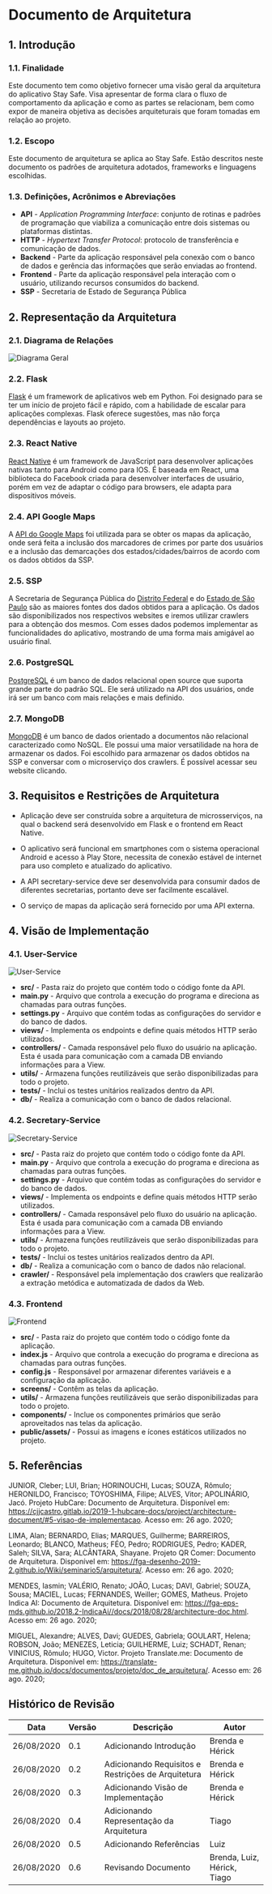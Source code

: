# Documento de Arquitetura

## 1. Introdução

### 1.1. Finalidade

Este documento tem como objetivo fornecer uma visão geral da arquitetura do aplicativo Stay Safe. Visa apresentar de forma clara o fluxo de comportamento da aplicação e como as partes se relacionam, bem como expor de maneira objetiva as decisões arquiteturais que foram tomadas em relação ao projeto.

### 1.2. Escopo

Este documento de arquitetura se aplica ao Stay Safe. Estão descritos neste documento os padrões de arquitetura adotados, frameworks e linguagens escolhidas.

### 1.3. Definições, Acrônimos e Abreviações

* **API** - *Application Programming Interface*: conjunto de rotinas e padrões de programação que viabiliza a comunicação entre dois sistemas ou plataformas distintas.
* **HTTP** - *Hypertext Transfer Protocol*: protocolo de transferência e comunicação de dados.
* **Backend** - Parte da aplicação responsável pela conexão com o banco de dados e gerência das informações que serão enviadas ao frontend.
* **Frontend** - Parte da aplicação responsável pela interação com o usuário, utilizando recursos consumidos do backend.
* **SSP** - Secretaria de Estado de Segurança Pública

## 2. Representação da Arquitetura

### 2.1. Diagrama de Relações

![Diagrama Geral](./images/architecture/geral.png)

### 2.2. Flask

[Flask](https://flask.palletsprojects.com/en/1.1.x/#) é um framework de aplicativos web em Python. Foi designado para se ter um início de projeto fácil e rápido, com a habilidade de escalar para aplicações complexas. Flask oferece sugestões, mas não força dependências e layouts ao projeto.

### 2.3. React Native

[React Native](https://reactnative.dev/) é um framework de JavaScript para desenvolver aplicações nativas tanto para Android como para IOS. É baseada em React, uma biblioteca do Facebook criada para desenvolver interfaces de usuário, porém em vez de adaptar o código para browsers, ele adapta para dispositivos móveis.

### 2.4. API Google Maps

A [API do Google Maps](https://developers.google.com/maps/documentation?hl=pt-br) foi utilizada para se obter os mapas da aplicação, onde será feita a inclusão dos marcadores de crimes por parte dos usuários e a inclusão das demarcações dos estados/cidades/bairros de acordo com os dados obtidos da SSP.

### 2.5. SSP

A Secretaria de Segurança Pública do [Distrito Federal](http://www.ssp.df.gov.br/) e do [Estado de São Paulo](https://www.ssp.sp.gov.br/) são as maiores fontes dos dados obtidos para a aplicação. Os dados são disponibilizados nos respectivos websites e iremos utilizar crawlers para a obtenção dos mesmos. Com esses dados podemos implementar as funcionalidades do aplicativo, mostrando de uma forma mais amigável ao usuário final.

### 2.6. PostgreSQL

[PostgreSQL](https://www.postgresql.org/) é um banco de dados relacional open source que suporta grande parte do padrão SQL. Ele será utilizado na API dos usuários, onde irá ser um banco com mais relações e mais definido.

### 2.7. MongoDB

[MongoDB](https://www.mongodb.com/) é um banco de dados orientado a documentos não relacional caracterizado como NoSQL. Ele possui uma maior versatilidade na hora de armazenar os dados. Foi escolhido para armazenar os dados obtidos na SSP e conversar com o microserviço dos crawlers. É possível acessar seu website clicando.

## 3. Requisitos e Restrições de Arquitetura

* Aplicação deve ser construída sobre a arquitetura de microsserviços, na qual o backend será desenvolvido em Flask e o frontend em React Native.

* O aplicativo será funcional em smartphones com o sistema operacional Android e acesso à Play Store, necessita de conexão estável de internet para uso completo e atualizado do aplicativo.

* A API secretary-service deve ser desenvolvida para consumir dados de diferentes secretarias, portanto deve ser facilmente escalável.

* O serviço de mapas da aplicação será fornecido por uma API externa.

## 4. Visão de Implementação

### 4.1. User-Service
![User-Service](images/architecture/user-service.png)

* **src/** - Pasta raiz do projeto que contém todo o código fonte da API.
* **main.py** - Arquivo que controla a execução do programa e direciona as chamadas para outras funções.
* **settings.py** - Arquivo que contém todas as configurações do servidor e do banco de dados.
* **views/** - Implementa os endpoints e define quais métodos HTTP serão utilizados.
* **controllers/** - Camada responsável pelo fluxo do usuário na aplicação.  Esta é usada para comunicação com a camada DB enviando informações para a View.
* **utils/** - Armazena funções reutilizáveis que serão disponibilizadas para todo o projeto. 
* **tests/** - Inclui os testes unitários realizados dentro da API.
* **db/** - Realiza a comunicação com o banco de dados relacional.

### 4.2. Secretary-Service
![Secretary-Service](images/architecture/secretary-service.png)

* **src/** - Pasta raiz do projeto que contém todo o código fonte da API.
* **main.py** - Arquivo que controla a execução do programa e direciona as chamadas para outras funções.
* **settings.py** - Arquivo que contém todas as configurações do servidor e do banco de dados.
* **views/** - Implementa os endpoints e define quais métodos HTTP serão utilizados.
* **controllers/** - Camada responsável pelo fluxo do usuário na aplicação.  Esta é usada para comunicação com a camada DB enviando informações para a View.
* **utils/** - Armazena funções reutilizáveis que serão disponibilizadas para todo o projeto. 
* **tests/** - Inclui os testes unitários realizados dentro da API.
* **db/** - Realiza a comunicação com o banco de dados não relacional.
* **crawler/** - Responsável pela implementação dos crawlers que realizarão a extração metódica e automatizada de dados da Web. 

### 4.3. Frontend
![Frontend](images/architecture/frontend.png)

* **src/** - Pasta raiz do projeto que contém todo o código fonte da aplicação.
* **index.js** - Arquivo que controla a execução do programa e direciona as chamadas para outras funções.
* **config.js** - Responsável por armazenar diferentes variáveis e a configuração da aplicação.
* **screens/** - Contêm as telas da aplicação.
* **utils/** - Armazena funções reutilizáveis que serão disponibilizadas para todo o projeto. 
* **components/** - Inclue os componentes primários que serão aproveitados nas telas da aplicação.
* **public/assets/** - Possui as imagens e ícones estáticos utilizados no projeto.

## 5. Referências

JUNIOR, Cleber; LUI, Brian; HORINOUCHI, Lucas; SOUZA, Rômulo; HERONILDO, Francisco; TOYOSHIMA, Filipe; ALVES, Vitor; APOLINÁRIO, Jacó. Projeto HubCare: Documento de Arquitetura. Disponível em: https://cjjcastro.gitlab.io/2019-1-hubcare-docs/project/architecture-document/#5-visao-de-implementacao. Acesso em: 26 ago. 2020;

LIMA, Alan; BERNARDO, Elias; MARQUES, Guilherme; BARREIROS, Leonardo; BLANCO, Matheus; FÉO, Pedro; RODRIGUES, Pedro; KADER, Saleh; SILVA, Sara; ALCÂNTARA, Shayane. Projeto QR Comer: Documento de Arquitetura. Disponível em: https://fga-desenho-2019-2.github.io/Wiki/seminario5/arquitetura/. Acesso em: 26 ago. 2020;

MENDES, Iasmin; VALÉRIO, Renato; JOÃO, Lucas; DAVI, Gabriel; SOUZA, Sousa; MACIEL, Lucas; FERNANDES, Weiller; GOMES, Matheus. Projeto Indica AI: Documento de Arquitetura. Disponível em: https://fga-eps-mds.github.io/2018.2-IndicaAi//docs/2018/08/28/architecture-doc.html. Acesso em: 26 ago. 2020;

MIGUEL, Alexandre; ALVES, Davi; GUEDES, Gabriela; GOULART, Helena; ROBSON, João; MENEZES, Leticia; GUILHERME, Luiz; SCHADT, Renan; VINICIUS, Rômulo; HUGO, Victor. Projeto Translate.me: Documento de Arquitetura. Disponível em: https://translate-me.github.io/docs/documentos/projeto/doc_de_arquitetura/. Acesso em: 26 ago. 2020;

## Histórico de Revisão

| Data | Versão| Descrição | Autor |
|----|----|----|----|
| 26/08/2020 | 0.1 | Adicionando Introdução | Brenda e Hérick |
| 26/08/2020 | 0.2 | Adicionando Requisitos e Restrições de Arquitetura | Brenda e Hérick |
| 26/08/2020 | 0.3 | Adicionando Visão de Implementação | Brenda e Hérick |
| 26/08/2020 | 0.4 | Adicionando Representação da Arquitetura | Tiago |
| 26/08/2020 | 0.5 | Adicionando Referências | Luiz |
| 26/08/2020 | 0.6 | Revisando Documento | Brenda, Luiz, Hérick, Tiago |
